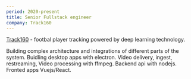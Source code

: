 ```yaml
---
period: 2020-present
title: Senior Fullstack engineer
company: Track160
---
```


[Track160](https://www.track160.com) - footbal player tracking powered by deep learning technology.

Building complex architecture and integrations of different parts of the system. Buidling desktop apps with electron. Video delivery, ingest, restreaming, Video processing with ffmpeg. Backend api with nodejs. Fronted apps Vuejs/React.
